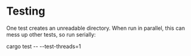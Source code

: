 # Testing

One test creates an unreadable directory.
When run in parallel, this can mess up other tests, so run serially:

cargo test -- --test-threads=1
